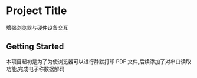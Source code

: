 # Project Title

增强浏览器与硬件设备交互

## Getting Started

本项目起初是为了为使浏览器可以进行静默打印 PDF 文件,后续添加了对串口读取功能,完成电子称数据解码
